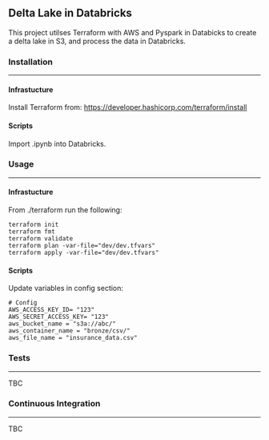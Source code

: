 ## Delta Lake in Databricks

This project utilses Terraform with AWS and Pyspark in Databicks to create a delta lake in S3, and process the data in Databricks.

### Installation
------------
#### Infrastucture

Install Terraform from: https://developer.hashicorp.com/terraform/install

#### Scripts

Import .ipynb into Databricks.


### Usage
-----
#### Infrastucture

From ./terraform run the following:

    terraform init
    terraform fmt
    terraform validate
    terraform plan -var-file="dev/dev.tfvars"
    terraform apply -var-file="dev/dev.tfvars"

#### Scripts

Update variables in config section:

    # Config
    AWS_ACCESS_KEY_ID= "123"
    AWS_SECRET_ACCESS_KEY= "123"
    aws_bucket_name = "s3a://abc/"
    aws_container_name = "bronze/csv/"
    aws_file_name = "insurance_data.csv"


### Tests
-----
TBC


### Continuous Integration
-----
TBC
